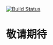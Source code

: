 [![Build Status](https://travis-ci.org/brick9527/simple-jwt.svg?branch=master)](https://travis-ci.org/brick9527/simple-jwt)
# 敬请期待